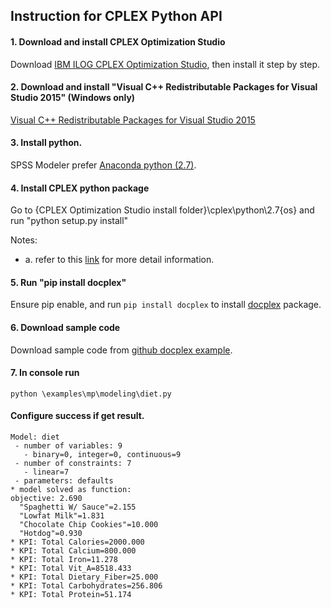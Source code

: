 ## Instruction for CPLEX Python API

#### 1. Download and install CPLEX Optimization Studio
Download [IBM ILOG CPLEX Optimization Studio](
https://www.ibm.com/account/reg/signup?formid=urx-20028), then install it step by step.

####  2. Download and install "Visual C++ Redistributable Packages for Visual Studio 2015" (Windows only)
[Visual C++ Redistributable Packages for Visual Studio 2015](https://www.microsoft.com/fr-fr/download/details.aspx?id=48145)

####  3. Install python.
SPSS Modeler prefer [Anaconda python (2.7)](https://www.continuum.io/downloads).

####  4. Install CPLEX python package
Go to {CPLEX Optimization Studio install folder}\cplex\python\2.7\{os} and run "python setup.py install"

Notes: 
- a. refer to this [link](
http://www.ibm.com/support/knowledgecenter/SSSA5P_12.5.1/ilog.odms.cplex.help/CPLEX/GettingStarted/topics/set_up/Python_setup.html) for more detail information.

####  5. Run "pip install docplex"
Ensure pip enable, and run `pip install docplex` to install [docplex](https://pypi.python.org/pypi/docplex) package.

####  6. Download sample code 
Download sample code from [github docplex example](https://github.com/IBMDecisionOptimization/docplex-examples).

####  7. In console run 
`python \examples\mp\modeling\diet.py`

#### Configure success if get result.
```
Model: diet
 - number of variables: 9
   - binary=0, integer=0, continuous=9
 - number of constraints: 7
   - linear=7
 - parameters: defaults
* model solved as function:
objective: 2.690
  "Spaghetti W/ Sauce"=2.155
  "Lowfat Milk"=1.831
  "Chocolate Chip Cookies"=10.000
  "Hotdog"=0.930
* KPI: Total Calories=2000.000
* KPI: Total Calcium=800.000
* KPI: Total Iron=11.278
* KPI: Total Vit_A=8518.433
* KPI: Total Dietary_Fiber=25.000
* KPI: Total Carbohydrates=256.806
* KPI: Total Protein=51.174
```
